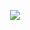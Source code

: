<p align="center">
  <img align="center" src="https://perkles.github.io/assets/images/github_bio/github_bio.png">
</p>
